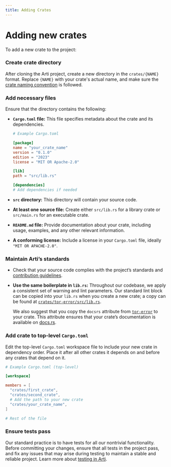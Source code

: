 ```yaml
---
title: Adding Crates
---
```


# Adding new crates

To add a new crate to the project:

### Create crate directory

After cloning the Arti project, create a new directory in the `crates/{NAME}` format. Replace `{NAME}` with your crate's actual name, and make sure the [crate naming convention](/contributing/for-developers/architecture) is followed.

### Add necessary files

Ensure that the directory contains the following:

- **`Cargo.toml` file:** This file specifies metadata about the crate and its dependencies.
    
    ```toml
    # Example Cargo.toml
    
    [package]
    name = "your_crate_name"
    version = "0.1.0"
    edition = "2023"
    license = "MIT OR Apache-2.0"
    
    [lib]
    path = "src/lib.rs"
    
    [dependencies]
    # Add dependencies if needed
    
    ```
    
- **`src` directory:** This directory will contain your source code.
- **At least one source file:** Create either `src/lib.rs` for a library crate or `src/main.rs` for an executable crate.
- **`README.md` file:** Provide documentation about your crate, including usage, examples, and any other relevant information.
- **A conforming license:** Include a license in your `Cargo.toml` file, ideally `"MIT OR APACHE-2.0"`.

### Maintain Arti’s standards

- Check that your source code complies with the project’s standards and [contribution guidelines](/contributing/).

- **Use the same boilerplate in `lib.rs`:**
  Throughout our codebase, we apply a consistent set of warning and lint parameters. Our standard lint block can be copied into your `lib.rs` when you create a new crate; a copy can be found at [`crates/tor-error/src/lib.rs`](https://gitlab.torproject.org/tpo/core/arti/-/tree/main/crates/tor-error). 

  We also suggest that you copy the `docsrs` attribute from [`tor-error`](https://gitlab.torproject.org/tpo/core/arti/-/tree/main/crates/tor-error) to your crate. This attribute ensures that your crate’s documentation is available on [docs.rs](https://docs.rs/).

### Add crate to top-level `Cargo.toml`

Edit the top-level `Cargo.toml` workspace file to include your new crate in dependency order. Place it after all other crates it depends on and before any crates that depend on it.

```toml
# Example Cargo.toml (top-level)

[workspace]

members = [
  "crates/first_crate",
  "crates/second_crate",
  # Add the path to your new crate
  "crates/your_crate_name",
]

# Rest of the file

```

### Ensure tests pass

Our standard practice is to have tests for all our nontrivial functionality. Before committing your changes, ensure that all tests in the project pass, and fix any issues that may arise during testing to maintain a stable and reliable project. Learn more about [testing in Arti](/contributing/for-developers/testing).
